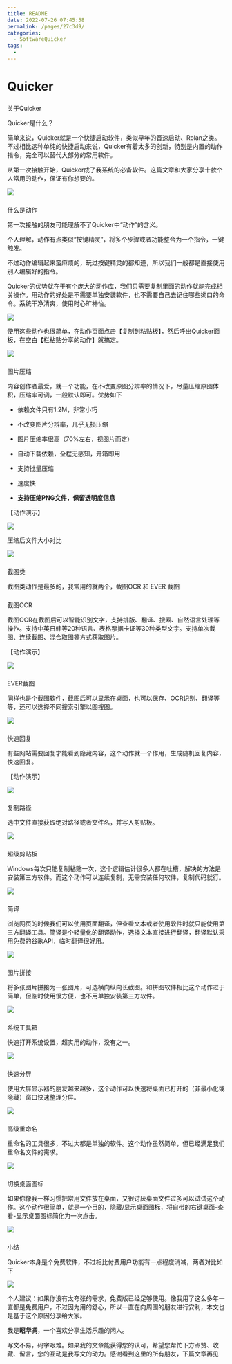```yaml
---
title: README
date: 2022-07-26 07:45:58
permalink: /pages/27c3d9/
categories:
  - SoftwareQuicker
tags:
  - 
---
```

# Quicker
###

关于Quicker

Quicker是什么？

简单来说，Quicker就是一个快捷启动软件，类似早年的音速启动、Rolan之类。不过相比这种单纯的快捷启动来说，Quicker有着太多的创新，特别是内置的动作指令，完全可以替代大部分的常用软件。

从第一次接触开始，Quicker成了我系统的必备软件。这篇文章和大家分享十款个人常用的动作，保证有你想要的。

![](https://pics3.baidu.com/feed/71cf3bc79f3df8dc393fc4a35ee2bb82461028fb.png?token=7cb8af3a863e17febdb1549f1c375e42)

###

什么是动作

第一次接触的朋友可能理解不了Quicker中“动作”的含义。

个人理解，动作有点类似“按键精灵”，将多个步骤或者功能整合为一个指令，一键触发。

不过动作编辑起来蛮麻烦的，玩过按键精灵的都知道，所以我们一般都是直接使用别人编辑好的指令。

Quicker的优势就在于有个庞大的动作库，我们只需要复制里面的动作就能完成相关操作。用动作的好处是不需要单独安装软件，也不需要自己去记住哪些拗口的命令。系统干净清爽，使用时心旷神怡。

![](https://pics5.baidu.com/feed/b21c8701a18b87d62bb42b9b8cfbe1311d30fdb9.jpeg?token=c7ad6d8641d778f67ee0635f210af2e8)

使用这些动作也很简单，在动作页面点击【复制到粘贴板】，然后呼出Quicker面板，在空白【栏粘贴分享的动作】就搞定。

![](https://pics7.baidu.com/feed/908fa0ec08fa513d97b07367b09e9cf2b3fbd96a.jpeg?token=eda49e0ebe14826cf5bdefbaa340f850)

###

图片压缩

内容创作者最爱，就一个功能，在不改变原图分辨率的情况下，尽量压缩原图体积，压缩率可调，一般默认即可。优势如下

*   依赖文件只有1.2M，非常小巧

*   不改变图片分辨率，几乎无损压缩

*   图片压缩率很高（70%左右，视图片而定）

*   自动下载依赖，全程无感知，开箱即用

*   支持批量压缩

*   速度快

*   **支持压缩PNG文件，保留透明度信息**

【动作演示】

![](https://pic.rmb.bdstatic.com/bjh/down/75eccd72860685e32743c07a18abdcee.gif)

压缩后文件大小对比

![](https://pics3.baidu.com/feed/a686c9177f3e67094aaf93dcb5345634f9dc5567.jpeg?token=1a36f71dc5bb49357352bc26695197eb)

###

截图类

截图类动作是最多的，我常用的就两个，截图OCR 和 EVER 截图

###

截图OCR

截图OCR在截图后可以智能识别文字，支持排版、翻译、搜索、自然语言处理等操作。支持中英日韩等20种语言、表格票据卡证等30种类型文字。支持单次截图、连续截图、混合取图等方式获取图片。

【动作演示】

![](https://pic.rmb.bdstatic.com/bjh/down/37f2ee962573914afcfe605a43e00b59.gif)

###

EVER截图

同样也是个截图软件，截图后可以显示在桌面，也可以保存、OCR识别、翻译等等，还可以选择不同搜索引擎以图搜图。

![](https://pic.rmb.bdstatic.com/bjh/down/ea388b7ffa6b4ee47e3ff0aed17a27b5.gif)

###

快速回复

有些网站需要回复才能看到隐藏内容，这个动作就一个作用，生成随机回复内容，快速回复。

【动作演示】

![](https://pic.rmb.bdstatic.com/bjh/down/b901acb8d2d4f68999573a8138d21bea.gif)

###

复制路径

选中文件直接获取绝对路径或者文件名，并写入剪贴板。

![](https://pic.rmb.bdstatic.com/bjh/down/297c796d4a94399b437b5d2e3fe116be.gif)

###

超级剪贴板

Windows每次只能复制粘贴一次，这个逻辑估计很多人都在吐槽，解决的方法是安装第三方软件。而这个动作可以连续复制，无需安装任何软件，复制代码就行。

![](https://pic.rmb.bdstatic.com/bjh/down/0ea6c44004ee28aa7d002830021fc657.gif)

###

简译

浏览网页的时候我们可以使用页面翻译，但查看文本或者使用软件时就只能使用第三方翻译工具。简译是个轻量化的翻译动作，选择文本直接进行翻译，翻译默认采用免费的谷歌API，临时翻译很好用。

![](https://pic.rmb.bdstatic.com/bjh/down/f627656d7ba7ab86e2929a02936788a2.gif)

###

图片拼接

将多张图片拼接为一张图片，可选横向纵向长截图。和拼图软件相比这个动作过于简单，但临时使用很方便，也不用单独安装第三方软件。

![](https://pic.rmb.bdstatic.com/bjh/down/fe0cb3bafbabc910059ba86b6d4ac6de.gif)

###

系统工具箱

快速打开系统设置，超实用的动作，没有之一。

![](https://pic.rmb.bdstatic.com/bjh/down/3f3615bb40821c8a237586959eb825a7.gif)

###

快速分屏

使用大屏显示器的朋友越来越多，这个动作可以快速将桌面已打开的（非最小化或隐藏）窗口快速整理分屏。

![](https://pic.rmb.bdstatic.com/bjh/down/a4488dbf842463b47c7a31b261e61888.gif)

###

高级重命名

重命名的工具很多，不过大都是单独的软件。这个动作虽然简单，但已经满足我们重命名文件的需求。

![](https://pic.rmb.bdstatic.com/bjh/down/6516a47a36e720d6c3ffedf6c2b69150.gif)

###

切换桌面图标

如果你像我一样习惯把常用文件放在桌面，又很讨厌桌面文件过多可以试试这个动作。这个动作很简单，就是一个目的，隐藏/显示桌面图标，将自带的右键桌面-查看-显示桌面图标简化为一次点击。

![](https://pic.rmb.bdstatic.com/bjh/down/c6722524e9e29bd223a5521d550e6e0b.gif)

###

小结

Quicker本身是个免费软件，不过相比付费用户功能有一点程度消减，两者对比如下

![](https://pics5.baidu.com/feed/d52a2834349b033b22c94855873dffdad739bdfd.jpeg?token=f732dee1935d7cf6443b6c8bca31e397)

个人建议：如果你没有太夸张的需求，免费版已经足够使用。像我用了这么多年一直都是免费用户，不过因为用的舒心，所以一直在向周围的朋友进行安利，本文也是基于这个原因分享给大家。

我是**昭华凋**，一个喜欢分享生活乐趣的闲人。

写文不易，码字艰难。如果我的文章能获得您的认可，希望您帮忙下方点赞、收藏、留言，您的互动是我写文的动力。感谢看到这里的所有朋友，下篇文章再见

